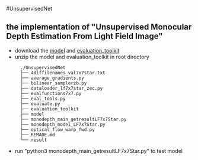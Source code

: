 #UnsupervisedNet

## the implementation of "Unsupervised Monocular Depth Estimation From Light Field Image"

- download the [model](https://drive.google.com/file/d/131C7qNZHQJmM-GGig1l2ZogOn4u8e8Vm/view?usp=sharing) and [evaluation_toolkit](https://drive.google.com/file/d/13VHFqq8OZq9Bm3A_EebfeaJ9WlXfeKid/view?usp=sharing)
- unzip the model and evaluation_toolkit in root directory
  ```
    ./UnsupervisedNet
    ├── 4dlffilenames_val7x7star.txt
    ├── average_gradients.py
    ├── bilinear_samplerzb.py
    ├── dataloader_lf7x7star_zec.py
    ├── evalfunctions7x7.py
    ├── eval_tools.py
    ├── evaluate.py
    ├── evaluation_toolkit
    ├── model
    ├── monodepth_main_getresultLF7x7Star.py
    ├── monodepth_model_LF7x7Star.py
    ├── optical_flow_warp_fwd.py
    ├── REMADE.md
    └── result
    ```
- run "python3 monodepth_main_getresultLF7x7Star.py" to test model

